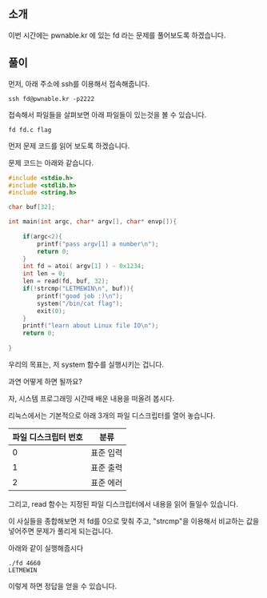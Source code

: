 ## 소개



이번 시간에는 pwnable.kr 에 있는 fd 라는 문제를 풀어보도록 하겠습니다.





## 풀이



먼저, 아래 주소에 ssh를 이용해서 접속해줍니다.



```shell
ssh fd@pwnable.kr -p2222
```





접속해서 파일들을 살펴보면 아래 파일들이 있는것을 볼 수 있습니다.



```shell
fd fd.c flag
```



먼저 문제 코드를 읽어 보도록 하겠습니다. 

문제 코드는 아래와 같습니다.



```c
#include <stdio.h>
#include <stdlib.h>
#include <string.h>

char buf[32];

int main(int argc, char* argv[], char* envp[]){
  
	if(argc<2){
		printf("pass argv[1] a number\n");
		return 0;
	}
	int fd = atoi( argv[1] ) - 0x1234;
	int len = 0;
	len = read(fd, buf, 32);
	if(!strcmp("LETMEWIN\n", buf)){
		printf("good job :)\n");
		system("/bin/cat flag");
		exit(0);
	}
	printf("learn about Linux file IO\n");
	return 0;
  
}
```



우리의 목표는, 저 system 함수를 실행시키는 겁니다.

과연 어떻게 하면 될까요?



자, 시스템 프로그래밍 시간때 배운 내용을 떠올려 봅시다.

리눅스에서는 기본적으로 아래 3개의 파일 디스크립터를 열어 놓습니다.



| 파일 디스크립터 번호 | 분류      |
| -------------------- | --------- |
| 0                    | 표준 입력 |
| 1                    | 표준 출력 |
| 2                    | 표준 에러 |



그리고, read 함수는 지정된 파일 디스크립터에서 내용을 읽어 들일수 있습니다.



이 사실들을 종합해보면 저 fd를 0으로 맞춰 주고, "strcmp"을 이용해서 비교하는 값을 넣어주면 문제가 풀리게 되는겁니다.

아래와 같이 실행해줍시다



```shell
./fd 4660
LETMEWIN
```



이렇게 하면 정답을 얻을 수 있습니다.